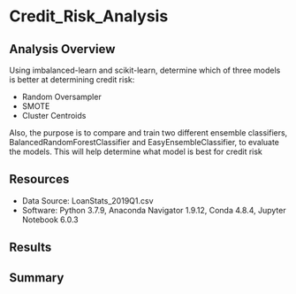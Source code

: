 # Credit_Risk_Analysis

## Analysis Overview
Using imbalanced-learn and scikit-learn, determine which of three models is better at determining credit risk:
- Random Oversampler
- SMOTE
- Cluster Centroids

Also, the purpose is to compare and train two different ensemble classifiers, BalancedRandomForestClassifier and EasyEnsembleClassifier, to evaluate the models. This will help determine what model is best for credit risk

## Resources
- Data Source: LoanStats_2019Q1.csv
- Software: Python 3.7.9, Anaconda Navigator 1.9.12, Conda 4.8.4, Jupyter Notebook 6.0.3

## Results

## Summary
